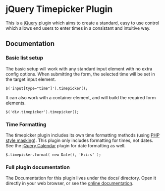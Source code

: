 jQuery Timepicker Plugin
===========================

This is a [jQuery](http://jquery.com/) plugin which aims to create a standard, easy 
to use control which allows end users to enter times in a consistant and intuitive way.

Documentation
-------------

### Basic list setup

The basic setup will work with any standard input element with no extra config options.
When submitting the form, the selected time will be set in the target input element.

	$('input[type="time"]').timepicker();

It can also work with a container element, and will build the required form elements.

	$('div.timepicker').timepicker();

### Time Formatting

The timepicker plugin includes its own time formatting methods (using [PHP style masking](http://php.net/manual/en/function.date.php)). 
This plugin only includes formatting for times, not dates. See the [jQuery Calendar](http://github.com/teamdf/jquery-calendar/) plugin 
for date formatting as well.

	$.timepicker.format( new Date(), 'H:i:s' );

### Full plugin documentation

The Documentation for this plugin lives under the docs/ directory. Open it directly 
in your web browser, or see the [online documentation](http://teamdf.com/jquery-plugins/list/).